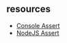 ## resources 

+ [Console Assert](https://developer.mozilla.org/en-US/docs/Web/API/console/assert)
+ [NodeJS Assert](https://nodejs.org/api/assert.html)
